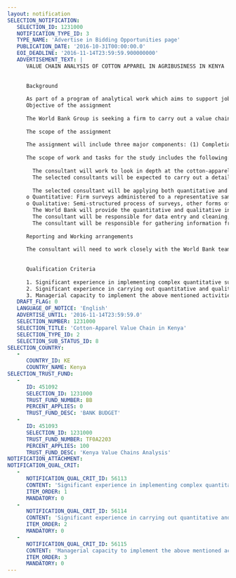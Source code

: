 ```yaml
---
layout: notification
SELECTION_NOTIFICATION: 
   SELECTION_ID: 1231000
   NOTIFICATION_TYPE_ID: 3
   TYPE_NAME: 'Advertise in Bidding Opportunities page'
   PUBLICATION_DATE: '2016-10-31T00:00:00.0'
   EOI_DEADLINE: '2016-11-14T23:59:59.900000000'
   ADVERTISEMENT_TEXT: |
      VALUE CHAIN ANALYSIS OF COTTON APPAREL IN AGRIBUSINESS IN KENYA
      
      
      Background 
                          
      As part of a program of analytical work which aims to support job creation and competitiveness in Kenya, the World Bank Group intends to contract a consultancy to carry out a jobs-focused value chain study for cotton-apparel in in Kenya. The value chain study will focus on understanding and quantifying the nature of jobs and skills requirements in the value chain, as well as the network of relationships across the chain, the opportunities and challenges facing firms, and their strategic responses. It should result in action plans aimed at improving the competitive position of local firms and the overall efficiency of the value system, while putting emphasis on job creation and earnings growth for women, youth and the most vulnerable, in particular through linking firms as well as microenterprises and the self-employed more effectively into competitive value chains. 
      Objective of the assignment
      
      The World Bank Group is seeking a firm to carry out a value chain assessment in cotton-apparel in Kenya.
      
      The scope of the assignment
      
      The assignment will include three major components: (1) Completion of value chain mapping exercise and generation of suitable sampling frames covering each link of the value chain identified in the mapping exercise; (2) Surveying a representative sample of operations or establishments in each link using a standardized survey instrument using face-to-face interviews with business owners and managers; (3) Implementing semi-structured qualitative interviews over a selection of stakeholders to inform data analysis  
      
      The scope of work and tasks for the study includes the following: 
      
      	The consultant will work to look in depth at the cotton-apparel value chain to identify potential obstacles to greater growth. Depending on the location of the main economic activities throughout the value chain, the analysis may focus on specific geographic areas.
      	The selected consultants will be expected to carry out a detailed mapping of the actors in the different links of the value chains. The instruments to be administered by the firm will further cover firm dynamics; costs, productivity, and jobs (scale and skills demanded); and barriers to competitiveness, value chain deepening, and job creation at each stage.  In addition, the instruments will cover cross-cutting issues such as the costs of trade, as well as labor market rigidity and costs, and education and skills. 
      	
      	The selected consultant will be applying both quantitative and qualitative instruments:
      o	Quantitative: Firm surveys administered to a representative sample of firms at each level of the value chain, to better understand firm decision-making with regard to labor use and suppliers. This sample will include firms that are already part of the supply chain of lead firms, but will also go beyond the existing chain to cover firms that are fully representative of the domestic value chain, including microenterprises and informal establishments.
      o	Qualitative: Semi-structured process of surveys, other forms of conversation with business owners (eg- business owners), and other key stakeholders in the value chain including government, related institutions like education and TVET providers etc. 
      	The World Bank will provide the quantitative and qualitative instruments to be administered. The firm is expected to contribute to adapting the instrument to the local context.
      	The consultant will be responsible for data entry and cleaning, and timely delivery of data in STATA or SPSS format. For the qualitative data, the outputs are expected to be delivered as specified formats.
      	The consultant will be responsible for gathering information from the local authorities, business and community leaders and other pertinent stakeholders for the value chain mapping, survey design and qualitative surveys as needed.
      
      Reporting and Working arrangements
      
      The consultant will need to work closely with the World Bank team in carrying out the value chains mapping, as well as piloting and implementing the quantitative and qualitative survey instruments.
      
      
      Qualification Criteria 
      
      1. Significant experience in implementing complex quantitative surveys and qualitative surveys in Africa, especially in Kenya. Provide information on the technical and managerial capabilities of the firm including the qualifications of key staff available for the project in Africa, especially Kenya.
      2. Significant experience in carrying out quantitative and qualitative surveys, and demonstrated statistical expertise in sampling strategies, frame generation, and value chain mapping.
      3. Managerial capacity to implement the above mentioned activities, including the qualifications of key staff.
   DRAFT_FLAG: 0
   LANGUAGE_OF_NOTICE: 'English'
   ADVERTISE_UNTIL: '2016-11-14T23:59:59.0'
   SELECTION_NUMBER: 1231000
   SELECTION_TITLE: 'Cotton-Apparel Value Chain in Kenya'
   SELECTION_TYPE_ID: 2
   SELECTION_SUB_STATUS_ID: 8
SELECTION_COUNTRY: 
   - 
      COUNTRY_ID: KE
      COUNTRY_NAME: Kenya
SELECTION_TRUST_FUND: 
   - 
      ID: 451092
      SELECTION_ID: 1231000
      TRUST_FUND_NUMBER: BB
      PERCENT_APPLIES: 0
      TRUST_FUND_DESC: 'BANK BUDGET'
   - 
      ID: 451093
      SELECTION_ID: 1231000
      TRUST_FUND_NUMBER: TF0A2203
      PERCENT_APPLIES: 100
      TRUST_FUND_DESC: 'Kenya Value Chains Analysis'
NOTIFICATION_ATTACHMENT: 
NOTIFICATION_QUAL_CRIT: 
   - 
      NOTIFICATION_QUAL_CRIT_ID: 56113
      CONTENT: 'Significant experience in implementing complex quantitative surveys and qualitative surveys in Africa, especially in Kenya. Provide information on the technical and managerial capabilities of the firm including the qualifications of key staff available for the project in Africa, especially Kenya.'
      ITEM_ORDER: 1
      MANDATORY: 0
   - 
      NOTIFICATION_QUAL_CRIT_ID: 56114
      CONTENT: 'Significant experience in carrying out quantitative and qualitative surveys, and demonstrated statistical expertise in sampling strategies, frame generation, and value chain mapping.'
      ITEM_ORDER: 2
      MANDATORY: 0
   - 
      NOTIFICATION_QUAL_CRIT_ID: 56115
      CONTENT: 'Managerial capacity to implement the above mentioned activities, including the qualifications of key staff.'
      ITEM_ORDER: 3
      MANDATORY: 0
---
```

